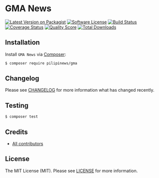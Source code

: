 # GMA News

[![Latest Version on Packagist][ico-version]][link-packagist]
[![Software License][ico-license]][link-license]
[![Build Status][ico-travis]][link-travis]
[![Coverage Status][ico-scrutinizer]][link-scrutinizer]
[![Quality Score][ico-code-quality]][link-code-quality]
[![Total Downloads][ico-downloads]][link-downloads]

## Installation

Install `GMA News` via [Composer](https://getcomposer.org/):

``` bash
$ composer require pilipinews/gma
```

## Changelog

Please see [CHANGELOG][link-changelog] for more information what has changed recently.

## Testing

``` bash
$ composer test
```

## Credits

- [All contributors][link-contributors]

## License

The MIT License (MIT). Please see [LICENSE][link-license] for more information.

[ico-code-quality]: https://img.shields.io/scrutinizer/g/pilipinews/gma.svg?style=flat-square
[ico-downloads]: https://img.shields.io/packagist/dt/pilipinews/gma.svg?style=flat-square
[ico-license]: https://img.shields.io/badge/license-MIT-brightgreen.svg?style=flat-square
[ico-scrutinizer]: https://img.shields.io/scrutinizer/coverage/g/pilipinews/gma.svg?style=flat-square
[ico-travis]: https://img.shields.io/travis/pilipinews/gma/master.svg?style=flat-square
[ico-version]: https://img.shields.io/packagist/v/pilipinews/gma.svg?style=flat-square

[link-changelog]: https://github.com/pilipinews/gma/blob/master/CHANGELOG.md
[link-code-quality]: https://scrutinizer-ci.com/g/pilipinews/gma
[link-contributors]: https://github.com/pilipinews/gma/contributors
[link-downloads]: https://packagist.org/packages/pilipinews/gma
[link-license]: https://github.com/pilipinews/gma/blob/master/LICENSE.md
[link-packagist]: https://packagist.org/packages/pilipinews/gma
[link-scrutinizer]: https://scrutinizer-ci.com/g/pilipinews/gma/code-structure
[link-travis]: https://travis-ci.org/pilipinews/gma